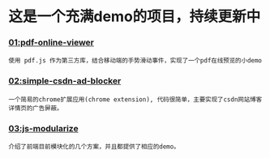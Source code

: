 # 这是一个充满demo的项目，持续更新中

### [01:pdf-online-viewer](./01-pdf-online-viewer)
```
使用 pdf.js 作为第三方库，结合移动端的手势滑动事件，实现了一个pdf在线预览的小demo
```
### [02:simple-csdn-ad-blocker](./02-simple-csdn-ad-blocker)
```
一个简易的chrome扩展应用(chrome extension), 代码很简单，主要实现了csdn网站博客详情页的广告屏蔽。
```
### [03:js-modularize](./03-js-modularize)
```
介绍了前端目前模块化的几个方案，并且都提供了相应的demo。
```